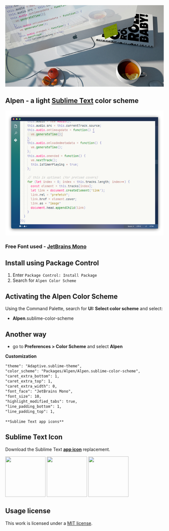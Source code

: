 <img src="img/main.jpg" >

## Alpen - a light [Sublime Text](https://www.sublimetext.com) color scheme

<img src="img/code.png" >

### Free Font used - [JetBrains Mono](https://www.jetbrains.com/lp/mono/)

## Install using Package Control

1. Enter `Package Control: Install Package`
2. Search for `Alpen Color Scheme`

## Activating the Alpen Color Scheme

Using the Command Palette, search for **UI: Select color scheme** and select:

- **Alpen**.sublime-color-scheme

## Another way

- go to **Preferences > Color Scheme** and select **Alpen**

**Customization**

	"theme": "Adaptive.sublime-theme",
	"color_scheme": "Packages/Alpen/Alpen.sublime-color-scheme",	
	"caret_extra_bottom": 1,
	"caret_extra_top": 1,
	"caret_extra_width": 0,	
	"font_face": "JetBrains Mono",
	"font_size": 10,	
	"highlight_modified_tabs": true,
	"line_padding_bottom": 1,
	"line_padding_top": 1,
	
	**Sublime Text app icons**
	
## Sublime Text Icon	

Download the Sublime Text **[app icon](https://github.com/luxelego/sublime_icons)** replacement.  

[<img src="https://github.com/luxelego/sublime_icons/blob/main/png/st1.png" width="128" height="128">](https://github.com/luxelego/sublime_icons)  [<img src="https://github.com/luxelego/sublime_icons/blob/main/png/st2.png" width="128" height="128">](https://github.com/luxelego/sublime_icons)  [<img src="https://github.com/luxelego/sublime_icons/blob/main/png/st3.png" width="128" height="128">](https://github.com/luxelego/sublime_icons)

## Usage license

This work is licensed under a [MIT license](https://github.com/luxelego/alpen_color_scheme/blob/main/LICENSE).
